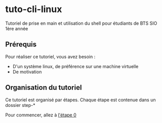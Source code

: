 # tuto-cli-linux
Tutoriel de prise en main et utilisation du shell pour étudiants de BTS SIO 1ère année

## Prérequis
Pour réaliser ce tutoriel, vous avez besoin :
  * D'un système linux, de préférence sur une machine virtuelle
  * De motivation

## Organisation du tutoriel
Ce tutoriel est organisé par étapes. Chaque étape est contenue dans un dossier step-*

Pour commencer, allez à [l'étape 0](https://github.com/Nat-Faeeria/tuto-cli-linux/tree/master/step-0)

